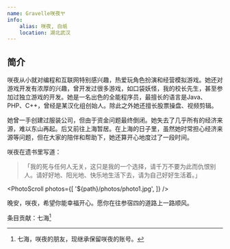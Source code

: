 ```yaml
---
name: Gravelle咲夜ヤ
info:
    alias: 咲夜, 白纸
    location: 湖北武汉
---
```


## 简介

咲夜从小就对编程和互联网特别感兴趣，热爱玩角色扮演和经营模拟游戏。她还对游戏开发有浓厚的兴趣，曾开发过很多游戏，如口袋妖怪，我的校长先生，甚至参加过独立游戏的开发。她是一名出色的全能程序员，最擅长的语言是Java、PHP、C++，曾经是某汉化组创始人。除此之外她还擅长股票操盘、视频剪辑。

她曾一手创建过服装公司，但由于资金问题最终倒闭。她失去了几乎所有的经济来源，难以东山再起。后又前往上海暂居。在上海的日子里，虽然她时常担心经济来源等问题，但在大家的陪伴和帮助下，她还算开心地度过了一段时间。

咲夜在遗书里写道：
>「我的死与任何人无关，这只是我的一个选择，请千万不要为此而仇恨别人。请好好地、阳光地、快乐地生活下去，请为自己好好生活着。」

<PhotoScroll photos={[
    '${path}/photos/photo1.jpg',
]} />

晚安，咲夜，希望你能幸福开心。愿你在往参宿四的道路上一路顺风。

条目贡献：七海[^1]

[^1]: 七海，咲夜的朋友，现继承保留咲夜的账号。
